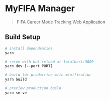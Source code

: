 # MyFIFA Manager

> FIFA Career Mode Tracking Web Application

## Build Setup

``` bash
# install dependencies
yarn

# serve with hot reload at localhost:3000
yarn dev [--port PORT]

# build for production with minification
yarn build

# preview production build
yarn serve
```
